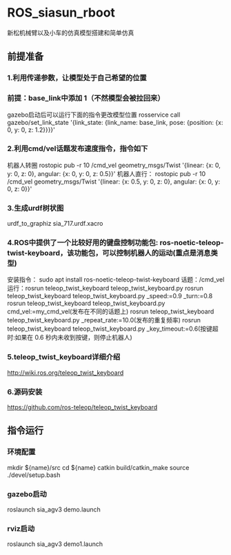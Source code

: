 # ROS_siasun_rboot
新松机械臂以及小车的仿真模型搭建和简单仿真
## 前提准备
### 1.利用传递参数，让模型处于自己希望的位置
### 前提：base_link中添加  <kinematic>1</kinematic>（不然模型会被拉回来）
gazebo启动后可以运行下面的指令更改模型位置
rosservice call gazebo/set_link_state '{link_state: {link_name: base_link, pose: {position: {x: 0, y: 0, z: 1.2}}}}'

### 2.利用cmd/vel话题发布速度指令，指令如下
机器人转圈
rostopic pub -r 10 /cmd_vel geometry_msgs/Twist '{linear: {x: 0, y: 0, z: 0}, angular: {x: 0, y: 0, z: 0.5}}'
机器人直行：
rostopic pub -r 10 /cmd_vel geometry_msgs/Twist '{linear: {x: 0.5, y: 0, z: 0}, angular: {x: 0, y: 0, z: 0}}'
### 3.生成urdf树状图
urdf_to_graphiz sia_717.urdf.xacro
### 4.ROS中提供了一个比较好用的键盘控制功能包: ros-noetic-teleop-twist-keyboard，该功能包，可以控制机器人的运动(重点是消息类型)
安装指令：
sudo apt install ros-noetic-teleop-twist-keyboard
话题：/cmd_vel
运行：rosrun teleop_twist_keyboard teleop_twist_keyboard.py
     rosrun teleop_twist_keyboard teleop_twist_keyboard.py _speed:=0.9 _turn:=0.8
     rosrun teleop_twist_keyboard teleop_twist_keyboard.py cmd_vel:=my_cmd_vel(发布在不同的话题上)
     rosrun teleop_twist_keyboard teleop_twist_keyboard.py _repeat_rate:=10.0(发布的重复频率)
     rosrun teleop_twist_keyboard teleop_twist_keyboard.py _key_timeout:=0.6(按键超时:如果在 0.6 秒内未收到按键，则停止机器人)
### 5.teleop_twist_keyboard详细介绍
http://wiki.ros.org/teleop_twist_keyboard
### 6.源码安装
https://github.com/ros-teleop/teleop_twist_keyboard
## 指令运行
### 环境配置
mkdir ${name}/src
cd ${name}
catkin build/catkin_make
source ./devel/setup.bash
### gazebo启动
roslaunch sia_agv3 demo.launch
### rviz启动
roslaunch sia_agv3 demo1.launch

